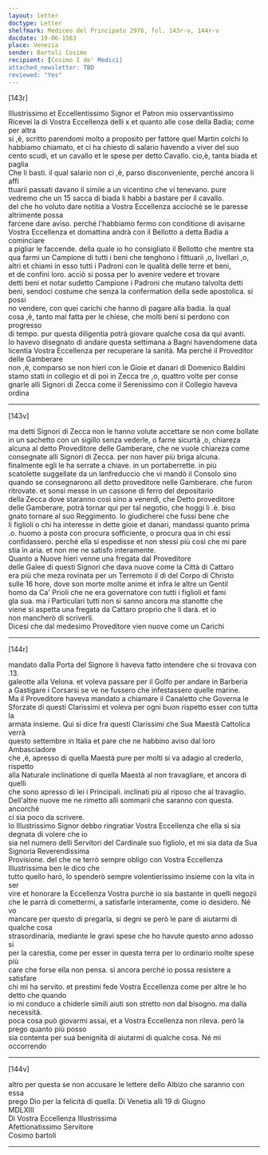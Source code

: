 ```yaml
---
layout: letter
doctype: Letter
shelfmark: Mediceo del Principato 2976, fol. 143r-v, 144r-v
docdate: 19-06-1563
place: Venezia
sender: Bartoli Cosimo
recipient: [Cosimo I de' Medici]
attached_newsletter: TBD
reviewed: "Yes"
---
```


[143r]  
  
  
Illustrissimo et Eccellentissimo Signor et Patron mio osservantissimo  
Ricevei la di Vostra Eccellenza delli x et quanto alle cose della Badia; come per altra  
si ,è, scritto parendomi molto a proposito per fattore quel Martin colchi lo  
habbiamo chiamato, et ci ha chiesto di salario havendo a viver del suo  
cento scudi, et un cavallo et le spese per detto Cavallo. cio,è, tanta biada et paglia  
Che li basti. il qual salario non ci ,è, parso disconveniente, perché ancora li affi  
ttuarii passati davano il simile a un vicentino che vi tenevano. pure  
vedremo che un 15 sacca di biada li habbi a bastare per il cavallo.  
del che ho voluto dare notitia a Vostra Eccellenza accioché se le paresse altrimente possa  
farcene dare aviso. perché l'habbiamo fermo con conditione di avisarne  
Vostra Eccellenza et domattina andrà con il Bellotto a detta Badia a cominciare  
a pigliar le faccende. della quale io ho consigliato il Bellotto che mentre sta  
qua farmi un Campione di tutti i beni che tenghono i fittuarii ,o, livellari ,o,  
altri et chiami in esso tutti i Padroni con le qualità delle terre et beni,  
et de confini loro. acciò si possa per lo avenire vedere et trovare  
detti beni et notar sudetto Campione i Padroni che mutano talvolta detti  
beni, sendoci costume che senza la confermation della sede apostolica. si possi  
no vendere, con quei carichi che hanno di pagare alla badia. la qual  
cosa ,è, tanto mal fatta per le chiese, che molti beni si perdono con progresso  
di tempo. pur questa diligentia potrà giovare qualche cosa da qui avanti.  
Io havevo disegnato di andare questa settimana a Bagni havendomene data  
licentia Vostra Eccellenza per recuperare la sanità. Ma perché il Proveditor delle Gamberare  
non ,è, comparso se non hieri con le Gioie et danari di Domenico Baldini  
stamo stati in collegio et di poi in Zecca tre ,o, quattro volte per conse  
gnarle alli Signori di Zecca come il Serenissimo con il Collegio haveva ordina  
  
---  

[143v]  
  
  
ma detti Signori di Zecca non le hanno volute accettare se non come bollate  
in un sachetto con un sigillo senza vederle, o farne sicurtà ,o, chiareza  
alcuna al detto Proveditore delle Gamberare, che ne vuole chiareza come  
consegnate alli Signori di Zecca. per non haver più briga alcuna.  
finalmente egli le ha serrate a chiave. in un portaberrette. in più  
scatolette suggellate da un lanfreduccio che vi mandò il Consolo sino  
quando se consegnarono all detto proveditore nelle Gamberare. che furon  
ritrovate. et sonsi messe in un cassone di ferro del depositario  
della Zecca dove staranno così sino a venerdì, che Detto proveditore  
delle Gamberare, potrà tornar qui per tal negotio, che hoggi li .è. biso  
gnato tornare al suo Reggimento. Io giudicherei che fussi bene che  
li figlioli o chi ha interesse in dette gioie et danari, mandassi quanto prima  
.o. huomo a posta con procura sofficiente, o procura qua in chi essi  
confidassero. perché ella si espedisse et non stessi più così che mi pare  
stia in aria. et non me ne satisfo interamente.  
Quanto a Nuove hieri venne una fregata dal Proveditore  
delle Galee di questi Signori che dava nuove come la Città di Cattaro  
era più che meza rovinata per un Terremoto il dì del Corpo di Christo  
sulle 16 hore, dove son morte molte anime et infra le altre un Gentil  
homo da Ca' Prioli che ne era governatore con tutti i figlioli et fami  
gla sua. ma i Particulari tutti non si sanno ancora ma stanotte che  
viene si aspetta una fregata da Cattaro proprio che li darà. et io  
non mancherò di scriverli.  
Dicesi che dal medesimo Proveditore vien nuove come un Carichi  
  
---  

[144r]  
  
  
mandato dalla Porta del Signore li haveva fatto intendere che si trovava con .13.  
galeotte alla Velona. et voleva passare per il Golfo per andare in Barberia  
a Gastigare i Corsarsi se ve ne fussero che infestassero quelle marine.  
Ma il Proveditore haveva mandato a chiamare il Canaletto che Governa le  
Sforzate di questi Clarissimi et voleva per ogni buon rispetto esser con tutta la  
armata insieme. Qui si dice fra questi Clarissimi che Sua Maestà Cattolica verrà  
questo settembre in Italia et pare che ne habbino aviso dal loro Ambasciadore  
che ,è, apresso di quella Maestà pure per molti si va adagio al crederlo, rispetto  
alla Naturale inclinatione di quella Maestà al non travagliare, et ancora di quelli  
che sono apresso di lei i Principali. inclinati più al riposo che al travaglio.  
Dell'altre nuove me ne rimetto alli sommarii che saranno con questa. ancorché  
ci sia poco da scrivere.  
Io Illustrissimo Signor debbo ringratiar Vostra Eccellenza che ella si sia degnata di volere che io  
sia nel numero delli Servitori del Cardinale suo figliolo, et mi sia data da Sua Signoria Reverendissima  
Provisione. del che ne terrò sempre obligo con Vostra Eccellenza Illustrissima ben le dico che  
tutto quello harò, lo spenderò sempre volentierissimo insieme con la vita in ser  
vire et honorare la Eccellenza Vostra purchè io sia bastante in quelli negozii  
che le parrà di comettermi, a satisfarle interamente, come io desidero. Né vo  
mancare per questo di pregarla, si degni se però le pare di aiutarmi di qualche cosa  
strasordinaria, mediante le gravi spese che ho havute questo anno adosso si  
per la carestia, come per esser in questa terra per lo ordinario molte spese più  
care che forse ella non pensa. sì ancora perché io possa resistere a satisfare  
chi mi ha servito. et prestimi fede Vostra Eccellenza come per altre le ho detto che quando  
io mi conduco a chiderle simili aiuti son stretto non dal bisogno. ma dalla necessità.  
poca cosa può giovarmi assai, et a Vostra Eccellenza non rileva. però la prego quanto più posso  
sia contenta per sua benignità di aiutarmi di qualche cosa. Né mi occorrendo  
  
---  

[144v]  
  
  
altro per questa se non accusare le lettere dello Albizo che saranno con essa  
prego Dio per la felicità di quella. Di Venetia alli 19 di Giugno  
MDLXIII  
Di Vostra Eccellenza Illustrissima  
Afettionatissimo Servitore  
Cosimo bartoli  
  
---  

